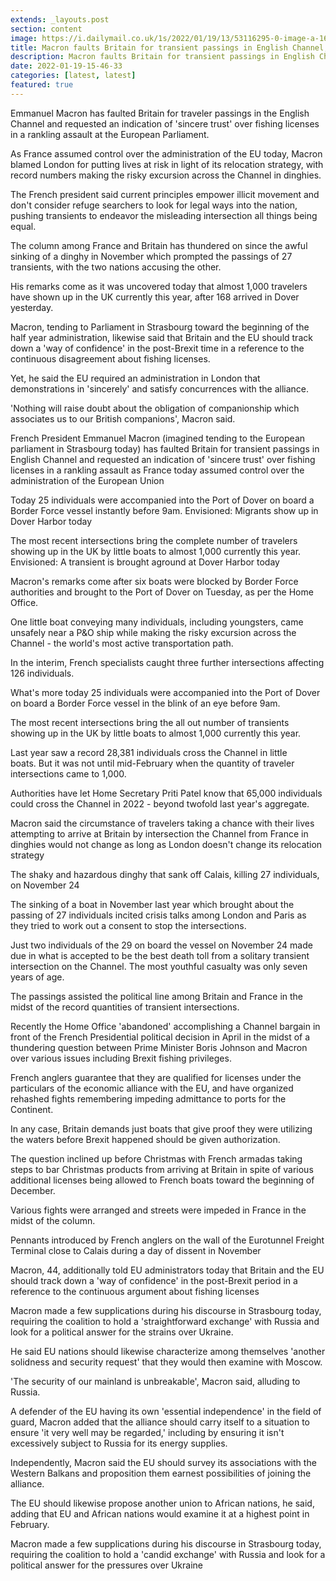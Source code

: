 ```yaml
---
extends: _layouts.post
section: content
image: https://i.dailymail.co.uk/1s/2022/01/19/13/53116295-0-image-a-163_1642599328612.jpg 
title: Macron faults Britain for transient passings in English Channel, requests great confidence over fishing 
description: Macron faults Britain for transient passings in English Channel, requests great confidence over fishing 
date: 2022-01-19-15-46-33 
categories: [latest, latest] 
featured: true 
--- 
```

Emmanuel Macron has faulted Britain for traveler passings in the English Channel and requested an indication of 'sincere trust' over fishing licenses in a rankling assault at the European Parliament.

As France assumed control over the administration of the EU today, Macron blamed London for putting lives at risk in light of its relocation strategy, with record numbers making the risky excursion across the Channel in dinghies.

The French president said current principles empower illicit movement and don't consider refuge searchers to look for legal ways into the nation, pushing transients to endeavor the misleading intersection all things being equal.

The column among France and Britain has thundered on since the awful sinking of a dinghy in November which prompted the passings of 27 transients, with the two nations accusing the other.

His remarks come as it was uncovered today that almost 1,000 travelers have shown up in the UK currently this year, after 168 arrived in Dover yesterday.

Macron, tending to Parliament in Strasbourg toward the beginning of the half year administration, likewise said that Britain and the EU should track down a 'way of confidence' in the post-Brexit time in a reference to the continuous disagreement about fishing licenses.

Yet, he said the EU required an administration in London that demonstrations in 'sincerely' and satisfy concurrences with the alliance.

'Nothing will raise doubt about the obligation of companionship which associates us to our British companions', Macron said.

French President Emmanuel Macron (imagined tending to the European parliament in Strasbourg today) has faulted Britain for transient passings in English Channel and requested an indication of 'sincere trust' over fishing licenses in a rankling assault as France today assumed control over the administration of the European Union

Today 25 individuals were accompanied into the Port of Dover on board a Border Force vessel instantly before 9am. Envisioned: Migrants show up in Dover Harbor today

The most recent intersections bring the complete number of travelers showing up in the UK by little boats to almost 1,000 currently this year. Envisioned: A transient is brought aground at Dover Harbor today

Macron's remarks come after six boats were blocked by Border Force authorities and brought to the Port of Dover on Tuesday, as per the Home Office.

One little boat conveying many individuals, including youngsters, came unsafely near a P&O ship while making the risky excursion across the Channel - the world's most active transportation path.

In the interim, French specialists caught three further intersections affecting 126 individuals.

What's more today 25 individuals were accompanied into the Port of Dover on board a Border Force vessel in the blink of an eye before 9am.

The most recent intersections bring the all out number of transients showing up in the UK by little boats to almost 1,000 currently this year.

Last year saw a record 28,381 individuals cross the Channel in little boats. But it was not until mid-February when the quantity of traveler intersections came to 1,000.

Authorities have let Home Secretary Priti Patel know that 65,000 individuals could cross the Channel in 2022 - beyond twofold last year's aggregate.

Macron said the circumstance of travelers taking a chance with their lives attempting to arrive at Britain by intersection the Channel from France in dinghies would not change as long as London doesn't change its relocation strategy

The shaky and hazardous dinghy that sank off Calais, killing 27 individuals, on November 24

The sinking of a boat in November last year which brought about the passing of 27 individuals incited crisis talks among London and Paris as they tried to work out a consent to stop the intersections.

Just two individuals of the 29 on board the vessel on November 24 made due in what is accepted to be the best death toll from a solitary transient intersection on the Channel. The most youthful casualty was only seven years of age.

The passings assisted the political line among Britain and France in the midst of the record quantities of transient intersections.

Recently the Home Office 'abandoned' accomplishing a Channel bargain in front of the French Presidential political decision in April in the midst of a thundering question between Prime Minister Boris Johnson and Macron over various issues including Brexit fishing privileges.

French anglers guarantee that they are qualified for licenses under the particulars of the economic alliance with the EU, and have organized rehashed fights remembering impeding admittance to ports for the Continent.

In any case, Britain demands just boats that give proof they were utilizing the waters before Brexit happened should be given authorization.

The question inclined up before Christmas with French armadas taking steps to bar Christmas products from arriving at Britain in spite of various additional licenses being allowed to French boats toward the beginning of December.

Various fights were arranged and streets were impeded in France in the midst of the column.

Pennants introduced by French anglers on the wall of the Eurotunnel Freight Terminal close to Calais during a day of dissent in November

Macron, 44, additionally told EU administrators today that Britain and the EU should track down a 'way of confidence' in the post-Brexit period in a reference to the continuous argument about fishing licenses

Macron made a few supplications during his discourse in Strasbourg today, requiring the coalition to hold a 'straightforward exchange' with Russia and look for a political answer for the strains over Ukraine.

He said EU nations should likewise characterize among themselves 'another solidness and security request' that they would then examine with Moscow.

'The security of our mainland is unbreakable', Macron said, alluding to Russia.

A defender of the EU having its own 'essential independence' in the field of guard, Macron added that the alliance should carry itself to a situation to ensure 'it very well may be regarded,' including by ensuring it isn't excessively subject to Russia for its energy supplies.

Independently, Macron said the EU should survey its associations with the Western Balkans and proposition them earnest possibilities of joining the alliance.

The EU should likewise propose another union to African nations, he said, adding that EU and African nations would examine it at a highest point in February.

Macron made a few supplications during his discourse in Strasbourg today, requiring the coalition to hold a 'candid exchange' with Russia and look for a political answer for the pressures over Ukraine